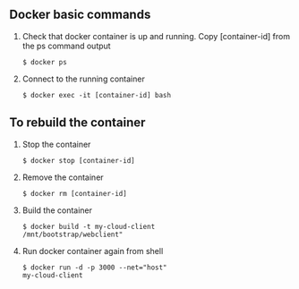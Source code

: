 ## Docker basic commands
1. Check that docker container is up and running. Copy [container-id]  from the ps command output  

    <code>$ docker ps</code>

2. Connect to the running container
    
    <code>$ docker exec -it [container-id] bash</code>

## To rebuild the container
1. Stop the container 

    <code>$ docker stop [container-id]</code>
2. Remove the container
    
    <code>$ docker rm [container-id]</code>
3. Build the container

    <code>$ docker build -t my-cloud-client /mnt/bootstrap/webclient"</code>
4. Run docker container again from shell
    
    <code>$ docker run -d -p 3000 --net="host" my-cloud-client</code>
